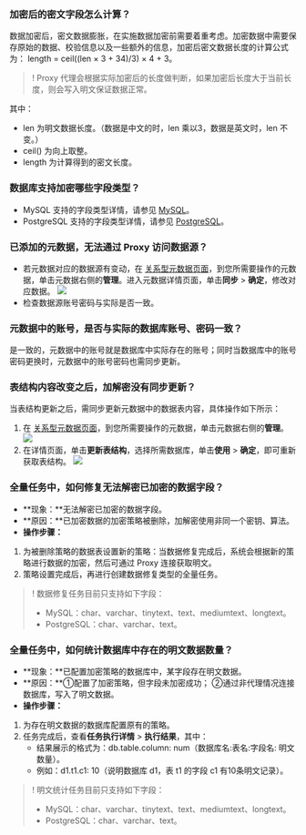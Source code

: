 ### 加密后的密文字段怎么计算？
数据加密后，密文数据膨胀，在实施数据加密前需要着重考虑。加密数据中需要保存原始的数据、校验信息以及一些额外的信息，加密后密文数据长度的计算公式为： length = ceil((len × 3 + 34)/3) × 4 + 3。
>! Proxy 代理会根据实际加密后的长度做判断，如果加密后长度大于当前长度，则会写入明文保证数据正常。
>
其中：
- len 为明文数据长度。（数据是中文的时，len 乘以3，数据是英文时，len 不变。）
- ceil() 为向上取整。
- length 为计算得到的密文长度。

### 数据库支持加密哪些字段类型？
- MySQL 支持的字段类型详情，请参见 [MySQL](https://cloud.tencent.com/document/product/1303/48144)。
- PostgreSQL 支持的字段类型详情，请参见 [PostgreSQL](https://cloud.tencent.com/document/product/1303/59210)。

### 已添加的元数据，无法通过 Proxy 访问数据源？
- 若元数据对应的数据源有变动，在 [关系型元数据页面](https://console.cloud.tencent.com/casb/metadata/sql)，到您所需要操作的元数据，单击元数据右侧的**管理**。进入元数据详情页面，单击**同步** > **确定**，修改对应数据。
![](https://qcloudimg.tencent-cloud.cn/raw/3ab1a40de948a984f095cbacdf9fa9e3.png)
- 检查数据源账号密码与实际是否一致。

### 元数据中的账号，是否与实际的数据库账号、密码一致？
是一致的，元数据中的账号就是数据库中实际存在的账号；同时当数据库中的账号密码更换时，元数据中的账号密码也需同步更新。

### 表结构内容改变之后，加解密没有同步更新？
当表结构更新之后，需同步更新元数据中的数据表内容，具体操作如下所示：
1. 在 [关系型元数据页面](https://console.cloud.tencent.com/casb/metadata/sql)，到您所需要操作的元数据，单击元数据右侧的**管理**。
![](https://qcloudimg.tencent-cloud.cn/raw/34c60dba818d17c1a7d8e91941e50f58.png)
2. 在详情页面，单击**更新表结构**，选择所需数据库，单击**使用** > **确定**，即可重新获取表结构。
![](https://qcloudimg.tencent-cloud.cn/raw/b49736f8bba0af462a69e87117de5959.png)

### 全量任务中，如何修复无法解密已加密的数据字段？
- **现象：**无法解密已加密的数据字段。
- **原因：**已加密数据的加密策略被删除，加解密使用非同一个密钥、算法。
- **操作步骤：**
 1. 为被删除策略的数据表设置新的策略：当数据修复完成后，系统会根据新的策略进行数据的加密，然后可通过 Proxy 连接获取明文。
 2. 策略设置完成后，再进行创建数据修复类型的全量任务。
>! 数据修复任务目前只支持如下字段：
> - MySQL：char、varchar、tinytext、text、mediumtext、longtext。
> - PostgreSQL：char、varchar、text。

### 全量任务中，如何统计数据库中存在的明文数据数量？
- **现象：**已配置加密策略的数据库中，某字段存在明文数据。
- **原因：**①配置了加密策略，但字段未加密成功； ②通过非代理情况连接数据库，写入了明文数据。
- **操作步骤：**
 1. 为存在明文数据的数据库配置原有的策略。
 2. 任务完成后，查看**任务执行详情** > **执行结果**，其中：
	 - 结果展示的格式为：db.table.column: num（数据库名:表名:字段名: 明文数量）。
	 - 例如：d1.t1.c1: 10（说明数据库 d1，表 t1 的字段 c1 有10条明文记录）。
>! 明文统计任务目前只支持如下字段：
> - MySQL：char、varchar、tinytext、text、mediumtext、longtext。
> - PostgreSQL：char、varchar、text。
